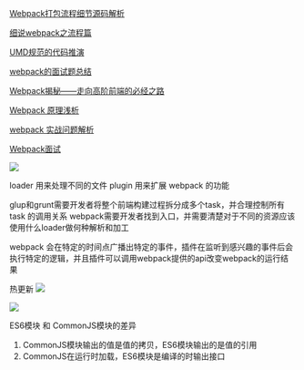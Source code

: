 [Webpack打包流程细节源码解析](https://www.jianshu.com/p/1b1291be8d6c)

[细说webpack之流程篇](https://www.cnblogs.com/yxy99/p/5852987.html)

[UMD规范的代码推演](https://bbs.huaweicloud.com/blogs/112659)

[webpack的面试题总结](https://blog.csdn.net/duyujian706709149/article/details/97299339)

[Webpack揭秘——走向高阶前端的必经之路](https://imweb.io/topic/5baca58079ddc80f36592f1a)

[Webpack 原理浅析](https://www.cnblogs.com/o2team/p/13398432.html)

[webpack 实战问题解析](https://www.yuque.com/u1113084/dsregg/nolwsb#17HsH)

[Webpack面试](https://github.com/george-wq/StudyNotes/issues/16)

![](https://img.alicdn.com/tps/TB1GVGFNXXXXXaTapXXXXXXXXXX-4436-4244.jpg)

loader 用来处理不同的文件
plugin 用来扩展 webpack 的功能

glup和grunt需要开发者将整个前端构建过程拆分成多个task，并合理控制所有 task 的调用关系
webpack需要开发者找到入口，并需要清楚对于不同的资源应该使用什么loader做何种解析和加工

webpack 会在特定的时间点广播出特定的事件，插件在监听到感兴趣的事件后会执行特定的逻辑，并且插件可以调用webpack提供的api改变webpack的运行结果

热更新
![](https://imgconvert.csdnimg.cn/aHR0cHM6Ly9waWMzLnpoaW1nLmNvbS84MC92Mi00MGZmN2YyZTUxOGU0YjQ2OTU3NzdkNTE2MGEzNDA2ZV9oZC5qcGc)

![](https://img2020.cnblogs.com/other/1992869/202007/1992869-20200729173015951-1581116104.png)


ES6模块 和 CommonJS模块的差异

1. CommonJS模块输出的值是值的拷贝，ES6模块输出的是值的引用
2. CommonJS在运行时加载，ES6模块是编译的时输出接口